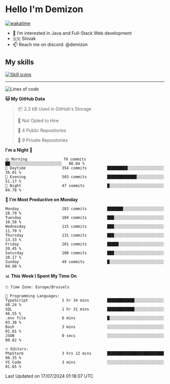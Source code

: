 # Hello I'm Demizon
[![wakatime](https://wakatime.com/badge/user/6ad1949f-d6d7-44f9-9eee-c35e54cc499b.svg)](https://wakatime.com/@6ad1949f-d6d7-44f9-9eee-c35e54cc499b)
- 👀 I’m interested in Java and Full-Stack Web development
- 🇸🇰 Slovak
- 📫 Reach me on discord: @demizon

## My skills
[![Skill icons](https://skillicons.dev/icons?i=java,js,ts,html,css,react,nextjs,tailwind,supabase,py,git,docker,linux,mysql,postgres,mongo&theme=dark)](https://github.com/Demizon3433)

---

<!--START_SECTION:waka-->
![Lines of code](https://img.shields.io/badge/From%20Hello%20World%20I%27ve%20Written-305.9%20thousand%20lines%20of%20code-blue)

**🐱 My GitHub Data** 

> 📦 2.2 kB Used in GitHub's Storage 
 > 
> 🚫 Not Opted to Hire
 > 
> 📜 4 Public Repositories 
 > 
> 🔑 9 Private Repositories 
 > 
**I'm a Night 🦉** 

```text
🌞 Morning                79 commits          ██░░░░░░░░░░░░░░░░░░░░░░░   08.04 % 
🌆 Daytime                354 commits         █████████░░░░░░░░░░░░░░░░   36.01 % 
🌃 Evening                503 commits         █████████████░░░░░░░░░░░░   51.17 % 
🌙 Night                  47 commits          █░░░░░░░░░░░░░░░░░░░░░░░░   04.78 % 
```
📅 **I'm Most Productive on Monday** 

```text
Monday                   283 commits         ███████░░░░░░░░░░░░░░░░░░   28.79 % 
Tuesday                  104 commits         ███░░░░░░░░░░░░░░░░░░░░░░   10.58 % 
Wednesday                115 commits         ███░░░░░░░░░░░░░░░░░░░░░░   11.70 % 
Thursday                 131 commits         ███░░░░░░░░░░░░░░░░░░░░░░   13.33 % 
Friday                   201 commits         █████░░░░░░░░░░░░░░░░░░░░   20.45 % 
Saturday                 100 commits         ███░░░░░░░░░░░░░░░░░░░░░░   10.17 % 
Sunday                   49 commits          █░░░░░░░░░░░░░░░░░░░░░░░░   04.98 % 
```


📊 **This Week I Spent My Time On** 

```text
🕑︎ Time Zone: Europe/Brussels

💬 Programming Languages: 
TypeScript               1 hr 34 mins        ████████████░░░░░░░░░░░░░   48.24 % 
SQL                      1 hr 31 mins        ████████████░░░░░░░░░░░░░   46.55 % 
.env file                6 mins              █░░░░░░░░░░░░░░░░░░░░░░░░   03.38 % 
Bash                     3 mins              ░░░░░░░░░░░░░░░░░░░░░░░░░   01.81 % 
JSON                     0 secs              ░░░░░░░░░░░░░░░░░░░░░░░░░   00.02 % 

🔥 Editors: 
PhpStorm                 3 hrs 12 mins       █████████████████████████   98.35 % 
VS Code                  3 mins              ░░░░░░░░░░░░░░░░░░░░░░░░░   01.65 % 
```


 Last Updated on 17/07/2024 01:18:07 UTC
<!--END_SECTION:waka-->
